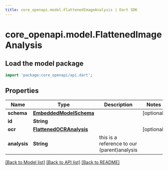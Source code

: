 ```yaml
---
title: core_openapi.model.FlattenedImageAnalysis | Dart SDK
---
```


# core_openapi.model.FlattenedImageAnalysis

## Load the model package
```dart
import 'package:core_openapi/api.dart';
```

## Properties
Name | Type | Description | Notes
------------ | ------------- | ------------- | -------------
**schema** | [**EmbeddedModelSchema**](EmbeddedModelSchema.md) |  | [optional] 
**id** | **String** |  | 
**ocr** | [**FlattenedOCRAnalysis**](FlattenedOCRAnalysis.md) |  | [optional] 
**analysis** | **String** | this is a reference to our (parent)analysis | 

[[Back to Model list]](../README.md#documentation-for-models) [[Back to API list]](../README.md#documentation-for-api-endpoints) [[Back to README]](../README.md)


